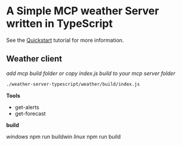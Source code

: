 # A Simple MCP weather Server written in TypeScript

See the [Quickstart](https://modelcontextprotocol.io/quickstart) tutorial for more information.


## Weather client

_add mcp build folder or copy index.js build to your mcp server folder_ 

```bash
./weather-server-typescript/weather/build/index.js
```

**Tools**
- get-alerts
- get-forecast

**build**

_windows_
npm run buildwin
_linux_
npm run build